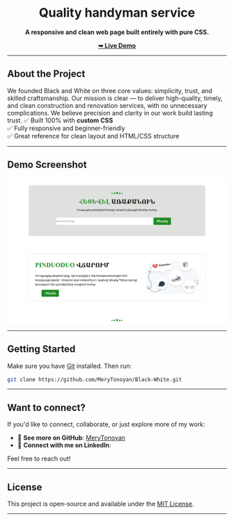 
<div align="center">

# Quality handyman service

**A responsive and clean web page built entirely with pure CSS.**

[**➥ Live Demo**](https://merytonoyan.github.io/Onex/)

</div>

---

## About the Project
We founded Black and White on three core values: simplicity, trust, and skilled craftsmanship. Our mission is clear — to deliver high-quality, timely, and clean construction and renovation services, with no unnecessary complications. We believe precision and clarity in our work build lasting trust.
✅ Built 100% with **custom CSS**  
✅ Fully responsive and beginner-friendly  
✅ Great reference for clean layout and HTML/CSS structure

---

## Demo Screenshot

![Desktop Demo](./images/captur.png "Desktop Demo")

---

## Getting Started

Make sure you have [Git](https://git-scm.com/downloads) installed. Then run:

```bash
git clone https://github.com/MeryTonoyan/Black-White.git
```

---

## Want to connect?

If you'd like to connect, collaborate, or just explore more of my work:

- 🔗 **See more on GitHub**: [MeryTonoyan](https://github.com/Sarah-petrosyan)
- 💼 **Connect with me on LinkedIn**:

Feel free to reach out!

---

## License

This project is open-source and available under the [MIT License](LICENSE).

---
